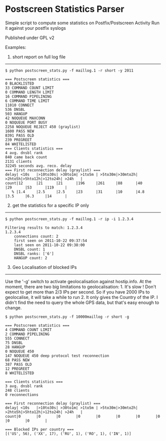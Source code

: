 Postscreen Statistics Parser
============================

Simple script to compute some statistics on Postfix/Postscreen Activity
Run it against your postfix syslogs

Published under GPL v2



Examples:

1. short report on full log file
---------------------------------

    $ python postscreen_stats.py -f maillog.1 -r short -y 2011
    
    === Postscreen statistics ===
    0 BLACKLISTED
    33 COMMAND COUNT LIMIT
    0 COMMAND LENGTH LIMIT
    16 COMMAND PIPELINING
    6 COMMAND TIME LIMIT
    11010 CONNECT
    536 DNSBL
    503 HANGUP
    42 NOQUEUE MAXCONN
    0 NOQUEUE PORT BUSY
    2258 NOQUEUE REJECT 450 (graylist)
    1600 PASS NEW
    8391 PASS OLD
    239 PREGREET
    84 WHITELISTED
    === Clients statistics ===
    4 avg. dnsbl rank
    840 came back count
    2131 clients
    32245 seconds avg. reco. delay
    === First reconnection delay (graylist) ===
    delay| <10s   |>10to30s| >30to1m| >1to5m | >5to30m|>30mto2h| >2hto5h|>5hto12h|>12to24h| >24h   |
    count|12      |21      |21      |196     |261     |88      |40      |29      |53      |119     |
       % |1.4     |2.5     |2.5     |23      |31      |10      |4.8     |3.5     |6.3     |14      |




2. get the statistics for a specific IP only
--------------------------------------------

    $ python postscreen_stats.py -f maillog.1 -r ip -i 1.2.3.4

    Filtering results to match: 1.2.3.4
    1.2.3.4
        connections count: 2
        first seen on 2011-10-22 09:37:54
        last seen on 2011-10-22 09:38:00
        DNSBL count: 1
        DNSBL ranks: ['6']
        HANGUP count: 2



3. Geo Localisation of blocked IPs
-----------------------------------

Use the '-g' switch to activate geolocalisation against hostip.info. At the moment, there are two big limitations to geolocalisation:
    1. It's slow ! Don't expect to get more than 2/3 IPs per second. So if you have 2000 IPs to geolocalise, it will take a while to run
    2. It only gives the Country of the IP. I didn't find the need to query the whole GPS data, but that's easy enough to change.

    $ python postscreen_stats.py -f 10000maillog -r short -g

    === Postscreen statistics ===
    4 COMMAND COUNT LIMIT
    2 COMMAND PIPELINING
    555 CONNECT
    75 DNSBL
    28 HANGUP
    0 NOQUEUE 450
    147 NOQUEUE 450 deep protocol test reconnection
    68 PASS NEW
    387 PASS OLD
    12 PREGREET
    8 WHITELISTED
    
    === Clients statistics ===
    3 avg. dnsbl rank
    248 clients
    0 reconnections
    
    === First reconnection delay (graylist) ===
    delay| <10s   |>10to30s| >30to1m| >1to5m | >5to30m|>30mto2h| >2hto5h|>5hto12h|>12to24h| >24h   |
    count|0       |0       |0       |0       |0       |0       |0       |0       |0       |0       |
    
    === Blocked IPs per country ===
    [('US', 56), ('XX', 17), ('RU', 1), ('RO', 1), ('IN', 1)]

